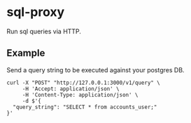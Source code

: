 # sql-proxy

Run sql queries via HTTP.

## Example

Send a query string to be executed against your postgres DB.

```
curl -X "POST" "http://127.0.0.1:3000/v1/query" \
     -H 'Accept: application/json' \
     -H 'Content-Type: application/json' \
     -d $'{
  "query_string": "SELECT * from accounts_user;"
}'
```
